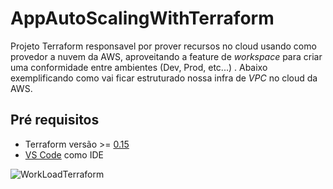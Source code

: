 # AppAutoScalingWithTerraform

Projeto Terraform responsavel por prover recursos no cloud usando como provedor a nuvem da AWS, aproveitando a feature de _workspace_ para criar uma conformidade entre ambientes (Dev, Prod, etc...) . 
Abaixo exemplificando como vai ficar estruturado nossa infra de _VPC_ no cloud da AWS.

## Pré requisitos

- Terraform versão >= [0.15](https://www.terraform.io/downloads.html)
- [VS Code](https://code.visualstudio.com/) como IDE 

![WorkLoadTerraform](https://user-images.githubusercontent.com/13908258/122301437-0f9a6800-ced7-11eb-8e29-680ecb309eff.png)

